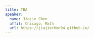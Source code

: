 ```yaml
---
title: TBA
speaker:
  name: Jiajie Chen
  affil: Chicago, Math
  url: https://jiajiechen94.github.io/
---
```


